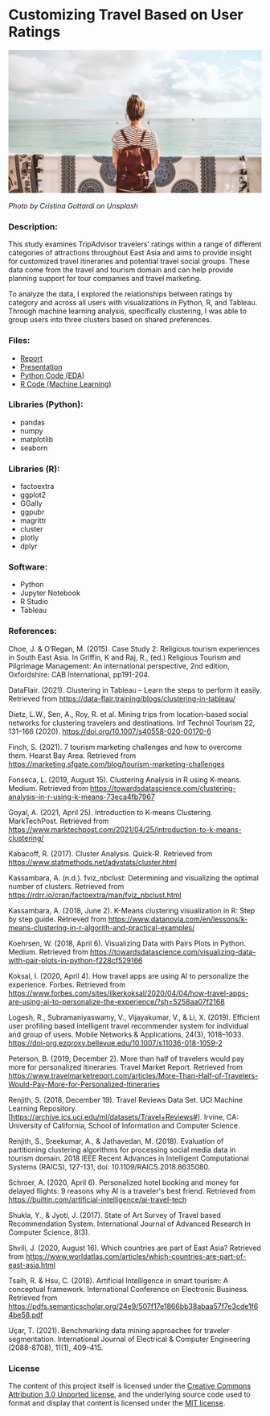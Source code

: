 # Customizing Travel Based on User Ratings

![Traveler](cristina-gottardi-188cZg42jzM-unsplash.jpg)  

*Photo by Cristina Gottardi on Unsplash*

### Description:  
This study examines TripAdvisor travelers’ ratings within a range of different categories of attractions throughout East Asia and aims to provide insight for customized travel itineraries and potential travel social groups. These data come from the travel and tourism domain and can help provide planning support for tour companies and travel marketing.  

To analyze the data, I explored the relationships between ratings by category and across all users with visualizations in Python, R, and Tableau. Through machine learning analysis, specifically clustering, I was able to group users into three clusters based on shared preferences.  

### Files: 
* [Report](https://corinnemedeiros.github.io/Projects/Customizing-Travel/Customizing-Travel_Report.pdf)
* [Presentation](https://youtu.be/NhjtFrnJyiw)
* [Python Code (EDA)](https://corinnemedeiros.github.io/Projects/Customizing-Travel/Customizing-Travel_EDA.html)
* [R Code (Machine Learning)](https://corinnemedeiros.github.io/Projects/Customizing-Travel/Customizing-Travel_ClusteringR.html)

### Libraries (Python):  
* pandas  
* numpy  
* matplotlib  
* seaborn  

### Libraries (R):  
* factoextra  
* ggplot2  
* GGally  
* ggpubr  
* magrittr  
* cluster  
* plotly
* dplyr  
    
### Software:  
* Python  
* Jupyter Notebook
* R Studio
* Tableau  

### References:

Choe, J. & O’Regan, M. (2015). Case Study 2: Religious tourism experiences in South East Asia. In Griffin, K and Raj, R., (ed.) Religious Tourism and Pilgrimage Management: An international perspective, 2nd edition, Oxfordshire: CAB International, pp191-204.  

DataFlair. (2021). Clustering in Tableau – Learn the steps to perform it easily. Retrieved from
https://data-flair.training/blogs/clustering-in-tableau/  

Dietz, L.W., Sen, A., Roy, R. et al. Mining trips from location-based social networks for clustering travelers and destinations. Inf Technol Tourism 22, 131–166 (2020). https://doi.org/10.1007/s40558-020-00170-6  

Finch, S. (2021). 7 tourism marketing challenges and how to overcome them. Hearst Bay Area. Retrieved from https://marketing.sfgate.com/blog/tourism-marketing-challenges  

Fonseca, L. (2019, August 15). Clustering Analysis in R using K-means. Medium. Retrieved from
https://towardsdatascience.com/clustering-analysis-in-r-using-k-means-73eca4fb7967  

Goyal, A. (2021, April 25). Introduction to K-means Clustering. MarkTechPost. Retrieved from
https://www.marktechpost.com/2021/04/25/introduction-to-k-means-clustering/  

Kabacoff, R. (2017). Cluster Analysis. Quick-R. Retrieved from
https://www.statmethods.net/advstats/cluster.html  

Kassambara, A. (n.d.). fviz_nbclust: Determining and visualizing the optimal number of clusters. Retrieved from https://rdrr.io/cran/factoextra/man/fviz_nbclust.html  

Kassambara, A. (2018, June 2). K-Means clustering visualization in R: Step by step guide. Retrieved from https://www.datanovia.com/en/lessons/k-means-clustering-in-r-algorith-and-practical-examples/  

Koehrsen, W. (2018, April 6). Visualizing Data with Pairs Plots in Python. Medium. Retrieved from
https://towardsdatascience.com/visualizing-data-with-pair-plots-in-python-f228cf529166  

Koksal, I. (2020, April 4). How travel apps are using AI to personalize the experience. Forbes. Retrieved from https://www.forbes.com/sites/ilkerkoksal/2020/04/04/how-travel-apps-are-using-ai-to-personalize-the-experience/?sh=5258aa07f2168  

Logesh, R., Subramaniyaswamy, V., Vijayakumar, V., & Li, X. (2019). Efficient user profiling based intelligent travel recommender system for individual and group of users. Mobile Networks & Applications, 24(3), 1018–1033. https://doi-org.ezproxy.bellevue.edu/10.1007/s11036-018-1059-2  

Peterson, B. (2019, December 2). More than half of travelers would pay more for personalized itineraries. Travel Market Report. Retrieved from https://www.travelmarketreport.com/articles/More-Than-Half-of-Travelers-Would-Pay-More-for-Personalized-Itineraries  

Renjith, S. (2018, December 19). Travel Reviews Data Set. UCI Machine Learning Repository. [https://archive.ics.uci.edu/ml/datasets/Travel+Reviews#]. Irvine, CA: University of California, School of Information and Computer Science.  

Renjith, S., Sreekumar, A., & Jathavedan, M. (2018). Evaluation of partitioning clustering algorithms for processing social media data in tourism domain. 2018 IEEE Recent Advances in Intelligent Computational Systems (RAICS), 127-131, doi: 10.1109/RAICS.2018.8635080.  

Schroer, A. (2020, April 6). Personalized hotel booking and money for delayed flights: 9 reasons why AI is a traveler's best friend. Retrieved from https://builtin.com/artificial-intelligence/ai-travel-tech

Shukla, Y., & Jyoti, J. (2017). State of Art Survey of Travel based Recommendation System. International Journal of Advanced Research in Computer Science, 8(3).  

Shvili, J. (2020, August 16). Which countries are part of East Asia? Retrieved from https://www.worldatlas.com/articles/which-countries-are-part-of-east-asia.html  

Tsaih, R. & Hsu, C. (2018). Artificial Intelligence in smart tourism: A conceptual framework. International Conference on Electronic Business. Retrieved from https://pdfs.semanticscholar.org/24e9/507f17e1866bb38abaa57f7e3cde1f64be58.pdf  

Uçar, T. (2021). Benchmarking data mining approaches for traveler segmentation. International Journal of Electrical & Computer Engineering (2088-8708), 11(1), 409–415.   


### License
The content of this project itself is licensed under the [Creative Commons Attribution 3.0 Unported license](https://creativecommons.org/licenses/by/3.0/), and the underlying source code used to format and display that content is licensed under the [MIT license](https://github.com/github/choosealicense.com/blob/gh-pages/LICENSE.md).
